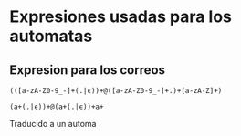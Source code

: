 # Expresiones usadas para los automatas

## Expresion para los correos

```
(([a-zA-Z0-9_-]+(.|ϵ))+@([a-zA-Z0-9_-]+.)+[a-zA-Z]+)
```

```
(a+(.|ϵ))+@(a+(.|ϵ))+a+
```

Traducido a un automa
